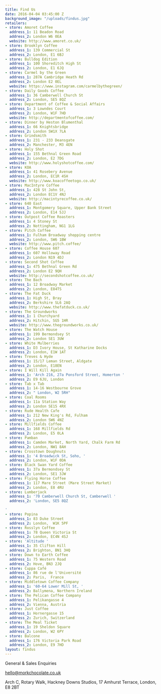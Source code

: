```yaml
---
title: Find Us
date: 2016-04-04 03:45:00 Z
background_image: "/uploads/findus.jpg"
retailers:
- store: Amoret Coffee
  address_1: 11 Beadon Road
  address_2: London W6 0EA
  website: http://www.amoret.co.uk/
- store: Brooklyn Coffee
  address_1: 139 Commercial St
  address_2: London, E1 6BJ
- store: Bulldog Edition
  address_1: 100 Shoreditch High St
  address_2: London, E1 6JQ
- store: Carmel by the Green
  address_1: 287A Cambridge Heath Rd
  address_2: London E2 0EL
  website: https://www.instagram.com/carmelbythegreen/
- store: Daily Goods Coffee
  address_1: 36 Camberwell Church St
  address_2: London, SE5 8QZ
- store: Department of Coffee & Social Affairs
  address_1: 3 Lowndes Court
  address_2: London, W1F 7HD
  website: http://departmentofcoffee.com/
- store: Dinner by Heston Blumenthal
  address_1: 66 Knightsbridge
  address_2: London SW1X 7LA
- store: Grindsmith
  address_1: 231 - 233 Deansgate
  address_2: Manchester, M3 4EN
- store: Holy Shot
  address_1: 155 Bethnal Green Road
  address_2: London, E2 7DG
  website: http://www.holyshotcoffee.com/
- store: KOA
  address_1: 41 Rosebery Avenue
  address_2: London, EC1R 4SH
  website: http://www.koacoffeetogo.co.uk/
- store: MacIntyre Coffee
  address_1: 428 St John St,
  address_2: London EC1V 4NJ
  website: http://macintyrecoffee.co.uk/
- store: 640 East
  address_1: Montgomery Square, Upper Bank Street
  address_2: London, E14 5JJ
- store: Outpost Coffee Roasters
  address_1: 4 Stoney St
  address_2: Nottingham, NG1 1LG
- store: Pitch Coffee
  address_1: Fulham Broadway shopping centre
  address_2: London, SW6 1BW
  website: http://www.pitch.coffee/
- store: Coffee House 607
  address_1: 607 Holloway Road
  address_2: London N19 4DJ
- store: Second Shot Coffee
  address_1: 475 Bethnal Green Rd
  address_2: London E2 9QH
  website: http://secondshotcoffee.co.uk/
- store: The Bach
  address_1: 12 Broadway Market
  address_2: London, E84TS
- store: The Fat Duck
  address_1: High St, Bray
  address_2: Berkshire SL6 2AQ
  website: http://www.thefatduck.co.uk/
- store: The Groundworks
  address_1: 1 Churchyard
  address_2: Hitchin, SG5 1HR
  website: http://www.thegroundworks.co.uk/
- store: The Watch House
  address_1: 199 Bermondsey St
  address_2: London SE1 3UW
- store: White Mulberries
  address_1: D3 Ivory House, St Katharine Docks
  address_2: London, E1W 1AT
- store: Treves & Hyde
  address_1: 15/17 Leman Street, Aldgate
  address_2: London, E18EN
- store: I Will Kill Again
  address_1: 'Arch 216, 27a Ponsford Street, Homerton '
  address_2: E9 6JU, London
- store: Tab x Tab
  address_1: 14-16 Westbourne Grove
  address_2: " London, W2 5RH"
- store: Coal Rooms
  address_1: 11a Station Way
  address_2: London SE15 4RX
- store: Rude Health Cafe
  address_1: 212 New King's Rd, Fulham
  address_2: London SW6 4NZ
- store: Millfields Coffee
  address_1: 168 Millfields Rd
  address_2: London, E5 0LA
- store: Pamban
  address_1: Camden Market, North Yard, Chalk Farm Rd
  address_2: London, NW1 8AH
- store: Crosstown Doughnuts
  address_1: '4 Broadwick St, Soho, '
  address_2: London, W1F 0DA
- store: Black Swan Yard Coffee
  address_1: 37a Bermondsey St
  address_2: London, SE1 3JW
- store: Flying Horse Coffee
  address_1: 117 Mare Street (Mare Street Market)
  address_2: London, E8 4RU
- store: Lumberjack
  address_1: '70 Camberwell Church St, Camberwell '
  address_2: 'London, SE5 8QZ

'
- store: Popina
  address_1: 83 Duke Street
  address_2: London,  W1K 5PF
- store: Rosslyn Coffee
  address_1: 78 Queen Victoria St
  address_2: London, EC4N 4SJ
- store: 'Altitude '
  address_1: 35 Clifton Hill
  address_2: Brighton, BN1 3HQ
- store: Down to Earth Coffee
  address_1: 75 Western Road
  address_2: Hove, BN3 2JQ
- store: Cuppa Café
  address_1: 86 rue de l'Université
  address_2: Paris,  France
- store: Middletown Coffee Company
  address_1: '60-64 Lower Mill St, '
  address_2: Ballymena, Northern Ireland
- store: The Pelican Coffee Company
  address_1: Pelikangasse 4
  address_2: Vienna, Austria
- store: Just Coffee
  address_1: Hornergasse 15
  address_2: Zurich, Switzerland
- store: The Meal Ticket
  address_1: 19 Sheldon Square
  address_2: London, W2 6PY
- store: Balcone
  address_1: 176 Victoria Park Road
  address_2: London, E9 7HD
layout: findus
---
```


General & Sales Enquiries


[hello@morkchocolate.co.uk](mailto:hello@morkchocolate.co.uk)

Arch C, Rotary Walk, Hackney Downs Studios, 17 Amhurst Terrace, London, E8 2BT

